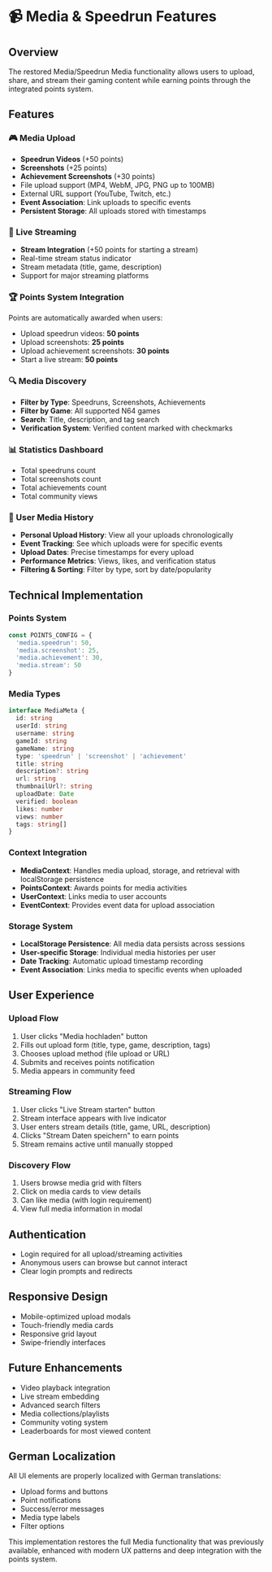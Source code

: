# 📹 Media & Speedrun Features

## Overview
The restored Media/Speedrun Media functionality allows users to upload, share, and stream their gaming content while earning points through the integrated points system.

## Features

### 🎮 Media Upload
- **Speedrun Videos** (+50 points)
- **Screenshots** (+25 points) 
- **Achievement Screenshots** (+30 points)
- File upload support (MP4, WebM, JPG, PNG up to 100MB)
- External URL support (YouTube, Twitch, etc.)
- **Event Association**: Link uploads to specific events
- **Persistent Storage**: All uploads stored with timestamps

### 📡 Live Streaming
- **Stream Integration** (+50 points for starting a stream)
- Real-time stream status indicator
- Stream metadata (title, game, description)
- Support for major streaming platforms

### 🏆 Points System Integration
Points are automatically awarded when users:
- Upload speedrun videos: **50 points**
- Upload screenshots: **25 points**
- Upload achievement screenshots: **30 points**
- Start a live stream: **50 points**

### 🔍 Media Discovery
- **Filter by Type**: Speedruns, Screenshots, Achievements
- **Filter by Game**: All supported N64 games
- **Search**: Title, description, and tag search
- **Verification System**: Verified content marked with checkmarks

### 📊 Statistics Dashboard
- Total speedruns count
- Total screenshots count
- Total achievements count
- Total community views

### 📅 User Media History
- **Personal Upload History**: View all your uploads chronologically
- **Event Tracking**: See which uploads were for specific events
- **Upload Dates**: Precise timestamps for every upload
- **Performance Metrics**: Views, likes, and verification status
- **Filtering & Sorting**: Filter by type, sort by date/popularity

## Technical Implementation

### Points System
```typescript
const POINTS_CONFIG = {
  'media.speedrun': 50,
  'media.screenshot': 25, 
  'media.achievement': 30,
  'media.stream': 50
}
```

### Media Types
```typescript
interface MediaMeta {
  id: string
  userId: string
  username: string
  gameId: string
  gameName: string
  type: 'speedrun' | 'screenshot' | 'achievement'
  title: string
  description?: string
  url: string
  thumbnailUrl?: string
  uploadDate: Date
  verified: boolean
  likes: number
  views: number
  tags: string[]
}
```

### Context Integration
- **MediaContext**: Handles media upload, storage, and retrieval with localStorage persistence
- **PointsContext**: Awards points for media activities
- **UserContext**: Links media to user accounts
- **EventContext**: Provides event data for upload association

### Storage System
- **LocalStorage Persistence**: All media data persists across sessions
- **User-specific Storage**: Individual media histories per user
- **Date Tracking**: Automatic upload timestamp recording
- **Event Association**: Links media to specific events when uploaded

## User Experience

### Upload Flow
1. User clicks "Media hochladen" button
2. Fills out upload form (title, type, game, description, tags)
3. Chooses upload method (file upload or URL)
4. Submits and receives points notification
5. Media appears in community feed

### Streaming Flow
1. User clicks "Live Stream starten" button
2. Stream interface appears with live indicator
3. User enters stream details (title, game, URL, description)
4. Clicks "Stream Daten speichern" to earn points
5. Stream remains active until manually stopped

### Discovery Flow
1. Users browse media grid with filters
2. Click on media cards to view details
3. Can like media (with login requirement)
4. View full media information in modal

## Authentication
- Login required for all upload/streaming activities
- Anonymous users can browse but cannot interact
- Clear login prompts and redirects

## Responsive Design
- Mobile-optimized upload modals
- Touch-friendly media cards
- Responsive grid layout
- Swipe-friendly interfaces

## Future Enhancements
- Video playback integration
- Live stream embedding
- Advanced search filters
- Media collections/playlists
- Community voting system
- Leaderboards for most viewed content

## German Localization
All UI elements are properly localized with German translations:
- Upload forms and buttons
- Point notifications
- Success/error messages
- Media type labels
- Filter options

This implementation restores the full Media functionality that was previously available, enhanced with modern UX patterns and deep integration with the points system.